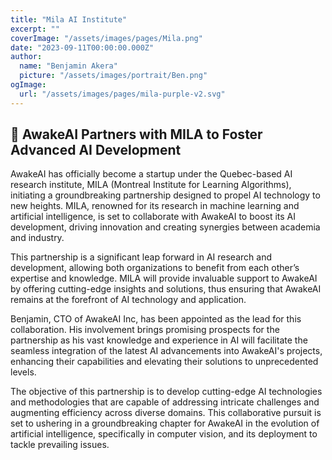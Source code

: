 ```yaml
---
title: "Mila AI Institute"
excerpt: ""
coverImage: "/assets/images/pages/Mila.png"
date: "2023-09-11T00:00:00.000Z"
author:
  name: "Benjamin Akera"
  picture: "/assets/images/portrait/Ben.png"
ogImage:
  url: "/assets/images/pages/mila-purple-v2.svg"
---
```


📣 AwakeAI Partners with MILA to Foster Advanced AI Development
---

AwakeAI has officially become a startup under the Quebec-based AI research institute, MILA (Montreal Institute for Learning Algorithms), initiating a groundbreaking partnership designed to propel AI technology to new heights. MILA, renowned for its research in machine learning and artificial intelligence, is set to collaborate with AwakeAI to boost its AI development, driving innovation and creating synergies between academia and industry.

This partnership is a significant leap forward in AI research and development, allowing both organizations to benefit from each other’s expertise and knowledge. MILA will provide invaluable support to AwakeAI by offering cutting-edge insights and solutions, thus ensuring that AwakeAI remains at the forefront of AI technology and application.

Benjamin, CTO of AwakeAI Inc, has been appointed as the lead for this collaboration. His involvement brings promising prospects for the partnership as his vast knowledge and experience in AI will facilitate the seamless integration of the latest AI advancements into AwakeAI's projects, enhancing their capabilities and elevating their solutions to unprecedented levels.

The objective of this partnership is to develop cutting-edge AI technologies and methodologies that are capable of addressing intricate challenges and augmenting efficiency across diverse domains. This collaborative pursuit is set to ushering in a groundbreaking chapter for AwakeAI in the evolution of artificial intelligence, specifically in computer vision, and its deployment to tackle prevailing issues.

